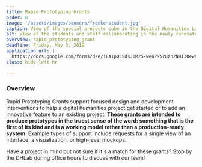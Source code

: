 ```yaml
---
title: Rapid Prototyping Grants
order: 0
image: '/assets/images/banners/franke-student.jpg'
caption: View of the special projects cube in the Digital Humanities Laboratory. Photo by Mara Lavitt.
alt: View of the students and staff collaborating in the newly renovated Franke Family Digital Humanities Laboratory.
overview: rapid_prototyping_grant
deadline: Friday, May 3, 2019
application_url: |
  https://docs.google.com/forms/d/e/1FAIpQLSdsJ0M25-weuPkSrUzn2NHI30ewtov7VE10cp-nRFrfcEwLNw/viewform?usp=sf_link
class: hide-left-hr

---
```


### Overview

Rapid Prototyping Grants support focused design and development interventions to help a digital humanities project get started or to add an innovative feature to an existing project. <strong>These grants are intended to produce prototypes in the truest sense of the word: something that is the first of its kind and is a working model rather than a production-ready system</strong>. Example types of support include requests for a single view of an interface, a visualization, or high-level mockups.

Have a project in mind but not sure if it's a match for these grants? Stop by the DHLab during office hours to discuss with our team!
